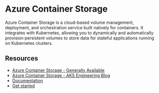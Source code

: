 # Azure Container Storage

Azure Container Storage is a cloud-based volume management, deployment, and orchestration service built natively for containers. It integrates with Kubernetes, allowing you to dynamically and automatically provision persistent volumes to store data for stateful applications running on Kubernetes clusters.


## Resources

- [Azure Container Storage - Generally Available](https://azure.microsoft.com/en-us/blog/embrace-the-future-of-container-native-storage-with-azure-container-storage/)
- [Azure Container Storage - AKS Engineering Blog](https://azure.github.io/AKS/2024/07/30/azure-container-storage-ga)
- [Documentation](https://learn.microsoft.com/en-us/azure/storage/container-storage/)
- [Get started](https://learn.microsoft.com/en-us/azure/storage/container-storage/container-storage-aks-quickstart)
